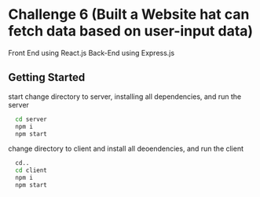 # Challenge 6 (Built a Website hat can fetch data based on user-input data)

 Front End using React.js
 Back-End using Express.js

## Getting Started

start change directory to server, installing all dependencies, and run the server

```sh
  cd server
  npm i
  npm start
```

change directory to client and install all deoendencies, and run the client

```sh
  cd..
  cd client
  npm i
  npm start
```
